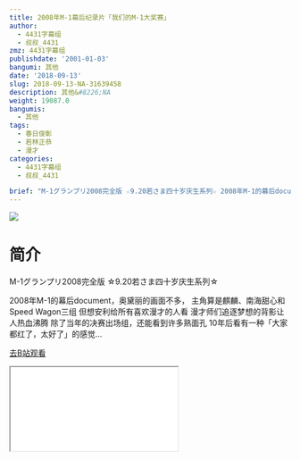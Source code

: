 ```yaml
---
title: 2008年M-1幕后纪录片「我们的M-1大奖赛」
author:
  - 4431字幕组
  - 叔叔_4431
zmz: 4431字幕组
publishdate: '2001-01-03'
bangumi: 其他
date: '2018-09-13'
slug: 2018-09-13-NA-31639458
description: 其他&#8226;NA
weight: 19087.0
bangumis:
  - 其他
tags:
  - 春日俊彰
  - 若林正恭
  - 漫才
categories:
  - 4431字幕组
  - 叔叔_4431

brief: "M-1グランプリ2008完全版 ☆9.20若さま四十岁庆生系列☆ 2008年M-1的幕后document，奥黛丽的画面不多， 主角算是麒麟、南海甜心和Speed Wagon三组 但想安利给所有喜欢漫才的人看 漫才师们追逐梦想的背影让人热血沸腾 除了当年的决赛出场组，还能看到许多熟面孔 10年后看有一种「大家都红了，太好了」的感觉..."
---
```

![](https://i.imgur.com/9oLzHVG.jpg)
# 简介  
M-1グランプリ2008完全版
☆9.20若さま四十岁庆生系列☆

2008年M-1的幕后document，奥黛丽的画面不多，
主角算是麒麟、南海甜心和Speed Wagon三组
但想安利给所有喜欢漫才的人看
漫才师们追逐梦想的背影让人热血沸腾
除了当年的决赛出场组，还能看到许多熟面孔
10年后看有一种「大家都红了，太好了」的感觉...  

[去B站观看](https://www.bilibili.com/video/av31639458/)
<div class ="resp-container"><iframe class="testiframe" src="//player.bilibili.com/player.html?aid=31639458"", scrolling="no", allowfullscreen="true" > </iframe></div> 
